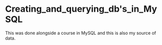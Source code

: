 # Creating_and_querying_db's_in_MySQL
This was done alongside a course in MySQL and this is also my source of data.
